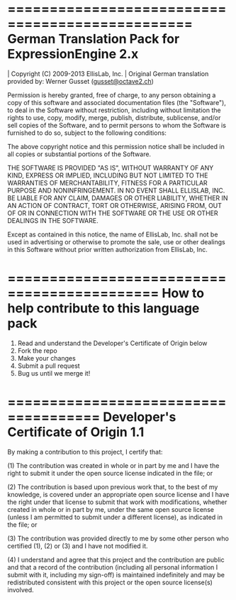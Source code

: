 ================================================
German Translation Pack for ExpressionEngine 2.x
================================================

| Copyright (C) 2009-2013 EllisLab, Inc.
| Original German translation provided by: Werner Gusset (gusset@octave2.ch)

Permission is hereby granted, free of charge, to any person obtaining a copy
of this software and associated documentation files (the "Software"), to deal
in the Software without restriction, including without limitation the rights
to use, copy, modify, merge, publish, distribute, sublicense, and/or sell
copies of the Software, and to permit persons to whom the Software is
furnished to do so, subject to the following conditions:

The above copyright notice and this permission notice shall be included in
all copies or substantial portions of the Software.

THE SOFTWARE IS PROVIDED "AS IS", WITHOUT WARRANTY OF ANY KIND, EXPRESS OR
IMPLIED, INCLUDING BUT NOT LIMITED TO THE WARRANTIES OF MERCHANTABILITY,
FITNESS FOR A PARTICULAR PURPOSE AND NONINFRINGEMENT. IN NO EVENT SHALL
ELLISLAB, INC. BE LIABLE FOR ANY CLAIM, DAMAGES OR OTHER LIABILITY, WHETHER
IN AN ACTION OF CONTRACT, TORT OR OTHERWISE, ARISING FROM, OUT OF OR IN
CONNECTION WITH THE SOFTWARE OR THE USE OR OTHER DEALINGS IN THE SOFTWARE.

Except as contained in this notice, the name of EllisLab, Inc. shall not be
used in advertising or otherwise to promote the sale, use or other dealings
in this Software without prior written authorization from EllisLab, Inc.

============================================
How to help contribute to this language pack
============================================

1. Read and understand the Developer's Certificate of Origin below
2. Fork the repo
3. Make your changes
4. Submit a pull request
5. Bug us until we merge it!

=====================================
Developer's Certificate of Origin 1.1
=====================================

By making a contribution to this project, I certify that:

(1) The contribution was created in whole or in part by me and I
    have the right to submit it under the open source license
    indicated in the file; or

(2) The contribution is based upon previous work that, to the best
    of my knowledge, is covered under an appropriate open source
    license and I have the right under that license to submit that
    work with modifications, whether created in whole or in part
    by me, under the same open source license (unless I am
    permitted to submit under a different license), as indicated
    in the file; or

(3) The contribution was provided directly to me by some other
    person who certified (1), (2) or (3) and I have not modified
    it.

(4) I understand and agree that this project and the contribution
    are public and that a record of the contribution (including all
    personal information I submit with it, including my sign-off) is
    maintained indefinitely and may be redistributed consistent with
    this project or the open source license(s) involved.
